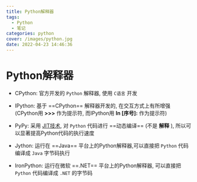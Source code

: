 ```yaml
---
title: Python解释器
tags:
  - Python
  - 笔记
categories: python
cover: /images/python.jpg
date: 2022-04-23 14:46:36
---
```


# Python解释器

- CPython: 官方开发的 `Python` 解释器, 使用 `C语言` 开发

- IPython: 基于 ==CPython== 解释器开发的, 在交互方式上有所增强(CPython用 **>>>** 作为提示符, 而IPython用  **In [序号]:**  作为提示符)

- PyPy: 采用 [JIT技术](http://en.wikipedia.org/wiki/Just-in-time_compilation), 对 `Python` 代码进行 ==动态编译== (不是 **解释** ), 所以可以显著提高Python代码的执行速度

- Jython: 运行在 ==Java== 平台上的Python解释器,可以直接把 `Python` 代码编译成 `Java` 字节码执行

- IronPython: 运行在微软 ==.NET== 平台上的Python解释器, 可以直接把 `Python` 代码编译成 `.NET` 的字节码
